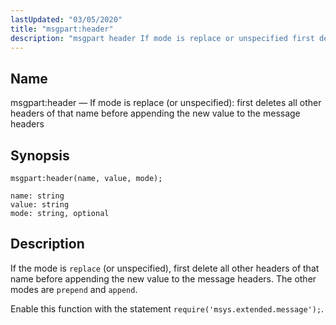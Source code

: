 ```yaml
---
lastUpdated: "03/05/2020"
title: "msgpart:header"
description: "msgpart header If mode is replace or unspecified first deletes all other headers of that name before appending the new value to the message headers msgpart header name value mode If the mode is replace or unspecified first delete all other headers of that name before appending the new value..."
---
```


<a name="lua.ref.msgpart_header3"></a> 
## Name

msgpart:header — If mode is replace (or unspecified): first deletes all other headers of that name before appending the new value to the message headers

<a name="idp17084720"></a> 
## Synopsis

`msgpart:header(name, value, mode);`

```
name: string
value: string
mode: string, optional
```
<a name="idp17087728"></a> 
## Description

If the mode is `replace` (or unspecified), first delete all other headers of that name before appending the new value to the message headers. The other modes are `prepend` and `append`.

Enable this function with the statement `require('msys.extended.message');`.